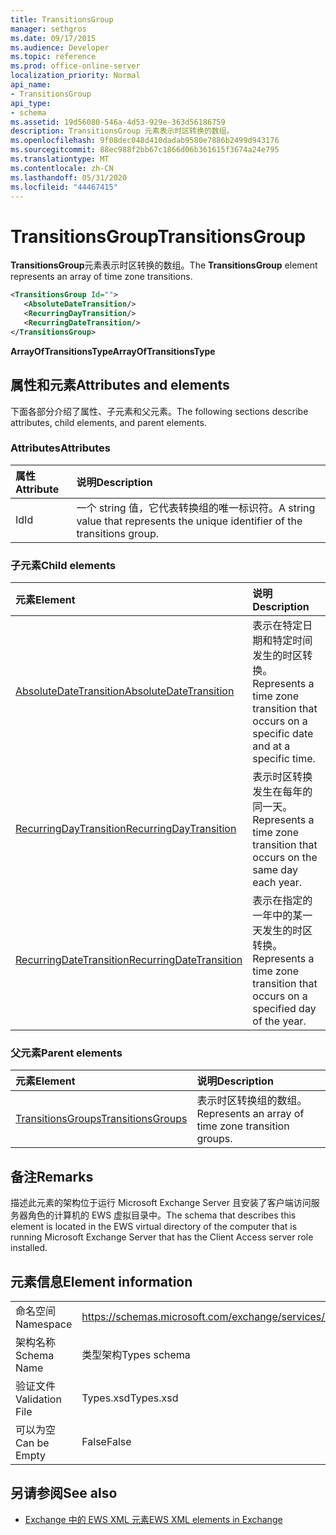```yaml
---
title: TransitionsGroup
manager: sethgros
ms.date: 09/17/2015
ms.audience: Developer
ms.topic: reference
ms.prod: office-online-server
localization_priority: Normal
api_name:
- TransitionsGroup
api_type:
- schema
ms.assetid: 19d56080-546a-4d53-929e-363d56186759
description: TransitionsGroup 元素表示时区转换的数组。
ms.openlocfilehash: 9f08dec048d410dadab9580e7886b2499d943176
ms.sourcegitcommit: 88ec988f2bb67c1866d06b361615f3674a24e795
ms.translationtype: MT
ms.contentlocale: zh-CN
ms.lasthandoff: 05/31/2020
ms.locfileid: "44467415"
---
```

# <a name="transitionsgroup"></a><span data-ttu-id="d326c-103">TransitionsGroup</span><span class="sxs-lookup"><span data-stu-id="d326c-103">TransitionsGroup</span></span>

<span data-ttu-id="d326c-104">**TransitionsGroup**元素表示时区转换的数组。</span><span class="sxs-lookup"><span data-stu-id="d326c-104">The **TransitionsGroup** element represents an array of time zone transitions.</span></span> 
  
```xml
<TransitionsGroup Id="">
   <AbsoluteDateTransition/>
   <RecurringDayTransition/>
   <RecurringDateTransition/>
</TransitionsGroup>
```

 <span data-ttu-id="d326c-105">**ArrayOfTransitionsType**</span><span class="sxs-lookup"><span data-stu-id="d326c-105">**ArrayOfTransitionsType**</span></span>
## <a name="attributes-and-elements"></a><span data-ttu-id="d326c-106">属性和元素</span><span class="sxs-lookup"><span data-stu-id="d326c-106">Attributes and elements</span></span>

<span data-ttu-id="d326c-107">下面各部分介绍了属性、子元素和父元素。</span><span class="sxs-lookup"><span data-stu-id="d326c-107">The following sections describe attributes, child elements, and parent elements.</span></span>
  
### <a name="attributes"></a><span data-ttu-id="d326c-108">Attributes</span><span class="sxs-lookup"><span data-stu-id="d326c-108">Attributes</span></span>

|<span data-ttu-id="d326c-109">**属性**</span><span class="sxs-lookup"><span data-stu-id="d326c-109">**Attribute**</span></span>|<span data-ttu-id="d326c-110">**说明**</span><span class="sxs-lookup"><span data-stu-id="d326c-110">**Description**</span></span>|
|:-----|:-----|
|<span data-ttu-id="d326c-111">Id</span><span class="sxs-lookup"><span data-stu-id="d326c-111">Id</span></span>  <br/> |<span data-ttu-id="d326c-112">一个 string 值，它代表转换组的唯一标识符。</span><span class="sxs-lookup"><span data-stu-id="d326c-112">A string value that represents the unique identifier of the transitions group.</span></span>  <br/> |
   
### <a name="child-elements"></a><span data-ttu-id="d326c-113">子元素</span><span class="sxs-lookup"><span data-stu-id="d326c-113">Child elements</span></span>

|<span data-ttu-id="d326c-114">**元素**</span><span class="sxs-lookup"><span data-stu-id="d326c-114">**Element**</span></span>|<span data-ttu-id="d326c-115">**说明**</span><span class="sxs-lookup"><span data-stu-id="d326c-115">**Description**</span></span>|
|:-----|:-----|
|[<span data-ttu-id="d326c-116">AbsoluteDateTransition</span><span class="sxs-lookup"><span data-stu-id="d326c-116">AbsoluteDateTransition</span></span>](absolutedatetransition.md) <br/> |<span data-ttu-id="d326c-117">表示在特定日期和特定时间发生的时区转换。</span><span class="sxs-lookup"><span data-stu-id="d326c-117">Represents a time zone transition that occurs on a specific date and at a specific time.</span></span>  <br/> |
|[<span data-ttu-id="d326c-118">RecurringDayTransition</span><span class="sxs-lookup"><span data-stu-id="d326c-118">RecurringDayTransition</span></span>](recurringdaytransition.md) <br/> |<span data-ttu-id="d326c-119">表示时区转换发生在每年的同一天。</span><span class="sxs-lookup"><span data-stu-id="d326c-119">Represents a time zone transition that occurs on the same day each year.</span></span>  <br/> |
|[<span data-ttu-id="d326c-120">RecurringDateTransition</span><span class="sxs-lookup"><span data-stu-id="d326c-120">RecurringDateTransition</span></span>](recurringdatetransition.md) <br/> |<span data-ttu-id="d326c-121">表示在指定的一年中的某一天发生的时区转换。</span><span class="sxs-lookup"><span data-stu-id="d326c-121">Represents a time zone transition that occurs on a specified day of the year.</span></span>  <br/> |
   
### <a name="parent-elements"></a><span data-ttu-id="d326c-122">父元素</span><span class="sxs-lookup"><span data-stu-id="d326c-122">Parent elements</span></span>

|<span data-ttu-id="d326c-123">**元素**</span><span class="sxs-lookup"><span data-stu-id="d326c-123">**Element**</span></span>|<span data-ttu-id="d326c-124">**说明**</span><span class="sxs-lookup"><span data-stu-id="d326c-124">**Description**</span></span>|
|:-----|:-----|
|[<span data-ttu-id="d326c-125">TransitionsGroups</span><span class="sxs-lookup"><span data-stu-id="d326c-125">TransitionsGroups</span></span>](transitionsgroups.md) <br/> |<span data-ttu-id="d326c-126">表示时区转换组的数组。</span><span class="sxs-lookup"><span data-stu-id="d326c-126">Represents an array of time zone transition groups.</span></span>  <br/> |
   
## <a name="remarks"></a><span data-ttu-id="d326c-127">备注</span><span class="sxs-lookup"><span data-stu-id="d326c-127">Remarks</span></span>

<span data-ttu-id="d326c-128">描述此元素的架构位于运行 Microsoft Exchange Server 且安装了客户端访问服务器角色的计算机的 EWS 虚拟目录中。</span><span class="sxs-lookup"><span data-stu-id="d326c-128">The schema that describes this element is located in the EWS virtual directory of the computer that is running Microsoft Exchange Server that has the Client Access server role installed.</span></span>
  
## <a name="element-information"></a><span data-ttu-id="d326c-129">元素信息</span><span class="sxs-lookup"><span data-stu-id="d326c-129">Element information</span></span>

|||
|:-----|:-----|
|<span data-ttu-id="d326c-130">命名空间</span><span class="sxs-lookup"><span data-stu-id="d326c-130">Namespace</span></span>  <br/> |https://schemas.microsoft.com/exchange/services/2006/types  <br/> |
|<span data-ttu-id="d326c-131">架构名称</span><span class="sxs-lookup"><span data-stu-id="d326c-131">Schema Name</span></span>  <br/> |<span data-ttu-id="d326c-132">类型架构</span><span class="sxs-lookup"><span data-stu-id="d326c-132">Types schema</span></span>  <br/> |
|<span data-ttu-id="d326c-133">验证文件</span><span class="sxs-lookup"><span data-stu-id="d326c-133">Validation File</span></span>  <br/> |<span data-ttu-id="d326c-134">Types.xsd</span><span class="sxs-lookup"><span data-stu-id="d326c-134">Types.xsd</span></span>  <br/> |
|<span data-ttu-id="d326c-135">可以为空</span><span class="sxs-lookup"><span data-stu-id="d326c-135">Can be Empty</span></span>  <br/> |<span data-ttu-id="d326c-136">False</span><span class="sxs-lookup"><span data-stu-id="d326c-136">False</span></span>  <br/> |
   
## <a name="see-also"></a><span data-ttu-id="d326c-137">另请参阅</span><span class="sxs-lookup"><span data-stu-id="d326c-137">See also</span></span>



- [<span data-ttu-id="d326c-138">Exchange 中的 EWS XML 元素</span><span class="sxs-lookup"><span data-stu-id="d326c-138">EWS XML elements in Exchange</span></span>](ews-xml-elements-in-exchange.md)

